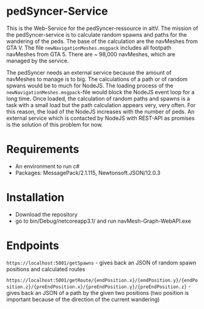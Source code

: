 # pedSyncer-Service

This is the Web-Service for the pedSyncer-ressource in altV. The mission of the pedSyncer-service is to calculate random spawns and paths for the wandering of the peds. The base of the calculation are the navMeshes from GTA V. The file `newNavigationMeshes.msgpack` includes all footpath navMeshes from GTA 5. There are ~ 98,000 navMeshes, which are managed by the service.

The pedSyncer needs an external service because the amount of navMeshes to manage is to big. The calculations of a path or of random spwans would be to much for NodeJS. The loading process of the `newNavigationMeshes.msgpack`-file would block the NodeJS event loop for a long time. Once loaded, the calculation of random paths and spawns is a task with a small load but the path calculation appears very, very often. For this reason, the load of the NodeJS increases with the number of peds. An external service which is contacted by NodeJS with REST-API as promises is the solution of this problem for now.

# Requirements

- An environment to run c#
- Packages: MessagePack/2.1.115, Newtonsoft.JSON/12.0.3

# Installation

- Download the repository
- go to bin/Debug/netcoreapp3.1/ and run navMesh-Graph-WebAPI.exe

# Endpoints

`https://localhost:5001/getSpawns` - gives back an JSON of random spawn positions and calculated routes

`https://localhost:5001/getRoute/{endPosition.x}/{endPosition.y}/{endPosition.z}/{preEndPosition.x}/{preEndPosition.y}/{preEndPosition.z}` - gives back an JSON of a path by the given two positions (two position is important because of the direction of the current wandering)
